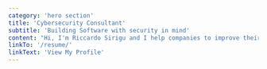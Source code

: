 ```yaml
---
category: 'hero section'
title: 'Cybersecurity Consultant'
subtitle: 'Building Software with security in mind'
content: "Hi, I'm Riccardo Sirigu and I help companies to improve their security posture designing and auditing their systems."
linkTo: '/resume/'
linkText: 'View My Profile'
---
```

